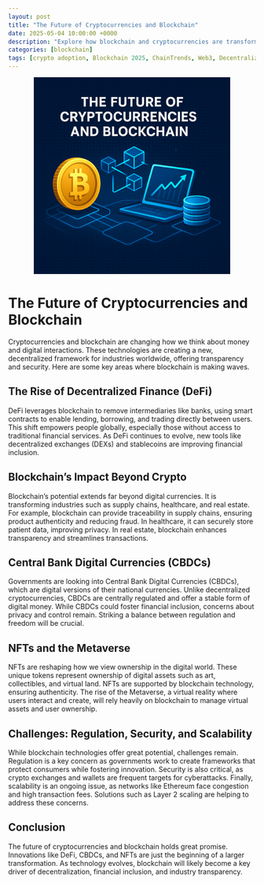 ```yaml
---
layout: post
title: "The Future of Cryptocurrencies and Blockchain"
date: 2025-05-04 10:00:00 +0000
description: "Explore how blockchain and cryptocurrencies are transforming finance, healthcare, real estate, and the digital economy through DeFi, NFTs, and CBDCs."
categories: [blockchain]
tags: [crypto adoption, Blockchain 2025, ChainTrends, Web3, Decentralized Finance, future of crypto, digital economy, crypto investment]
---
```


<div class="post-content">

  <div class="post-image" style="text-align:center; margin-bottom:1em;">
    <img src="/assets/images/how-blockchain-cryptocurrencies-reshaping-future.png" alt="How Blockchain and Cryptocurrencies Are Reshaping the Future" width="400" height="400" />
  </div>

  <h1>The Future of Cryptocurrencies and Blockchain</h1>

  <p>Cryptocurrencies and blockchain are changing how we think about money and digital interactions. These technologies are creating a new, decentralized framework for industries worldwide, offering transparency and security. Here are some key areas where blockchain is making waves.</p>

  <h2>The Rise of Decentralized Finance (DeFi)</h2>
  <p>DeFi leverages blockchain to remove intermediaries like banks, using smart contracts to enable lending, borrowing, and trading directly between users. This shift empowers people globally, especially those without access to traditional financial services. As DeFi continues to evolve, new tools like decentralized exchanges (DEXs) and stablecoins are improving financial inclusion.</p>

  <h2>Blockchain’s Impact Beyond Crypto</h2>
  <p>Blockchain’s potential extends far beyond digital currencies. It is transforming industries such as supply chains, healthcare, and real estate. For example, blockchain can provide traceability in supply chains, ensuring product authenticity and reducing fraud. In healthcare, it can securely store patient data, improving privacy. In real estate, blockchain enhances transparency and streamlines transactions.</p>

  <h2>Central Bank Digital Currencies (CBDCs)</h2>
  <p>Governments are looking into Central Bank Digital Currencies (CBDCs), which are digital versions of their national currencies. Unlike decentralized cryptocurrencies, CBDCs are centrally regulated and offer a stable form of digital money. While CBDCs could foster financial inclusion, concerns about privacy and control remain. Striking a balance between regulation and freedom will be crucial.</p>

  <h2>NFTs and the Metaverse</h2>
  <p>NFTs are reshaping how we view ownership in the digital world. These unique tokens represent ownership of digital assets such as art, collectibles, and virtual land. NFTs are supported by blockchain technology, ensuring authenticity. The rise of the Metaverse, a virtual reality where users interact and create, will rely heavily on blockchain to manage virtual assets and user ownership.</p>

  <h2>Challenges: Regulation, Security, and Scalability</h2>
  <p>While blockchain technologies offer great potential, challenges remain. Regulation is a key concern as governments work to create frameworks that protect consumers while fostering innovation. Security is also critical, as crypto exchanges and wallets are frequent targets for cyberattacks. Finally, scalability is an ongoing issue, as networks like Ethereum face congestion and high transaction fees. Solutions such as Layer 2 scaling are helping to address these concerns.</p>

  <h2>Conclusion</h2>
  <p>The future of cryptocurrencies and blockchain holds great promise. Innovations like DeFi, CBDCs, and NFTs are just the beginning of a larger transformation. As technology evolves, blockchain will likely become a key driver of decentralization, financial inclusion, and industry transparency.</p>

</div>
